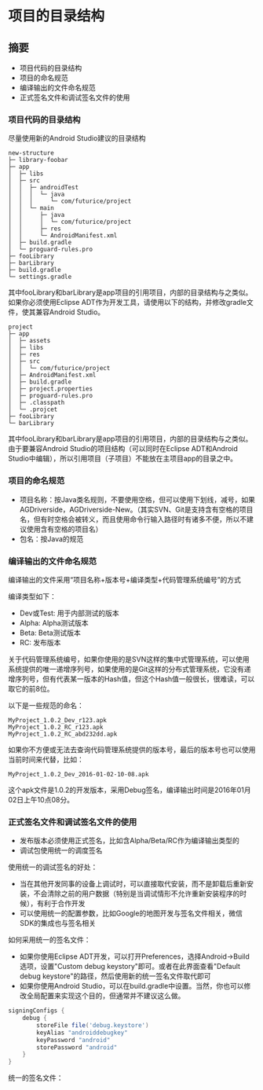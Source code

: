# 项目的目录结构

## 摘要
* 项目代码的目录结构
* 项目的命名规范
* 编译输出的文件命名规范
* 正式签名文件和调试签名文件的使用

### 项目代码的目录结构

尽量使用新的Android Studio建议的目录结构

```
new-structure
├─ library-foobar
├─ app
│  ├─ libs
│  ├─ src
│  │  ├─ androidTest
│  │  │  └─ java
│  │  │     └─ com/futurice/project
│  │  └─ main
│  │     ├─ java
│  │     │  └─ com/futurice/project
│  │     ├─ res
│  │     └─ AndroidManifest.xml
│  ├─ build.gradle
│  └─ proguard-rules.pro
├─ fooLibrary
├─ barLibrary
├─ build.gradle
└─ settings.gradle
```

其中fooLibrary和barLibrary是app项目的引用项目，内部的目录结构与之类似。如果你必须使用Eclipse ADT作为开发工具，请使用以下的结构，并修改gradle文件，使其兼容Android Studio。

```
project
├─ app
│  ├─ assets
│  ├─ libs
│  ├─ res
│  ├─ src
│  │  └─ com/futurice/project
│  ├─ AndroidManifest.xml
│  ├─ build.gradle
│  ├─ project.properties
│  ├─ proguard-rules.pro
│  ├─ .classpath
│  └─ .projcet
├─ fooLibrary
└─ barLibrary
```

其中fooLibrary和barLibrary是app项目的引用项目，内部的目录结构与之类似。由于要兼容Android Studio的项目结构（可以同时在Eclipse ADT和Android Studio中编辑），所以引用项目（子项目）不能放在主项目app的目录之中。

### 项目的命名规范
- 项目名称：按Java类名规则，不要使用空格，但可以使用下划线，减号，如果AGDriverside，AGDriverside-New。（其实SVN、Git是支持含有空格的项目名，但有时空格会被转义，而且使用命令行输入路径时有诸多不便，所以不建议使用含有空格的项目名）
- 包名：按Java的规范

### 编译输出的文件命名规范
编译输出的文件采用“项目名称+版本号+编译类型+代码管理系统编号”的方式

编译类型如下：

- Dev或Test: 用于内部测试的版本
- Alpha: Alpha测试版本
- Beta: Beta测试版本
- RC: 发布版本

关于代码管理系统编号，如果你使用的是SVN这样的集中式管理系统，可以使用系统提供的唯一递增序列号，如果使用的是Git这样的分布式管理系统，它没有递增序列号，但有代表某一版本的Hash值，但这个Hash值一般很长，很难读，可以取它的前8位。

以下是一些规范的命名：

```
MyProject_1.0.2_Dev_r123.apk
MyProject_1.0.2_RC_r123.apk
MyProject_1.0.2_RC_abd232dd.apk
```

如果你不方便或无法去查询代码管理系统提供的版本号，最后的版本号也可以使用当前时间来代替，比如：

```
MyProject_1.0.2_Dev_2016-01-02-10-08.apk
```

这个apk文件是1.0.2的开发版本，采用Debug签名，编译输出时间是2016年01月02日上午10点08分。

### 正式签名文件和调试签名文件的使用

- 发布版本必须使用正式签名，比如含Alpha/Beta/RC作为编译输出类型的
- 调试包使用统一的调度签名

使用统一的调试签名的好处：

- 当在其他开发同事的设备上调试时，可以直接取代安装，而不是卸载后重新安装，不会清除之前的用户数据（特别是当调试情形不允许重新安装程序的时候），有利于合作开发
- 可以使用统一的配置参数，比如Google的地图开发与签名文件相关，微信SDK的集成也与签名相关

如何采用统一的签名文件：

- 如果你使用Eclipse ADT开发，可以打开Preferences，选择Android->Build选项，设置"Custom debug keystory"即可。或者在此界面查看"Default debug keystore"的路径，然后使用新的统一签名文件取代即可
- 如果你使用Android Studio，可以在build.gradle中设置。当然，你也可以修改全局配置来实现这个目的，但通常并不建议这么做。

```groovy
signingConfigs {
	debug {
		storeFile file('debug.keystore')
		keyAlias "androiddebugkey"
		keyPassword "android"
		storePassword "android"
	}
}
```

统一的签名文件：

